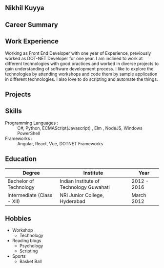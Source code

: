 ## Nikhil Kuyya

## Career Summary

## Work Experience

  Working as Front End Developer with one year of Experience, previously worked as DOT-NET Developer for one year.
  I am inclined to work at different technologies with good practices and worked in diverse projects to gain understanding of software       development process.
  I like to explore the technologies by attending workshops and code them by sample application in different technologies. I also love to   do scripting and automate the things.

## Projects

## Skills
  <dl>
  <dt> Programming Languages :</dt> <dd>C#, Python, ECMAScript(Javascript) , Elm , NodeJS, Windows PowerShell</dd>
   <dt> Frameworks         :</dt> <dd>Angular, React, Vue, DOTNET Frameworks</dd>
  </dl>
   
## Education

| Degree                    | Institute                                     | Year        |
| ------------------------- | --------------------------------------------- | ----------- |
| Bachelor of Technology    | Indian Institute of Technology Guwahati | 2012 - 2016 |
| Intermediate (Class - XII) | NRI Junior College, Hyderabad| March 2012|
 

## Hobbies

- Workshop
  - Technology
- Reading blogs
  - Psychology
  - Scripting
- Sports
  - Basket Ball
